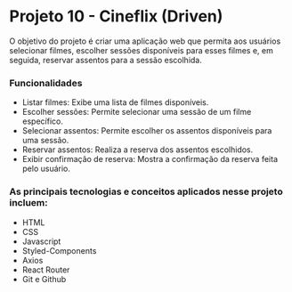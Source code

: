 # Projeto 10 - Cineflix (Driven)
O objetivo do projeto é criar uma aplicação web que permita aos usuários selecionar filmes, escolher sessões disponíveis para esses filmes e, em seguida, reservar assentos para a sessão escolhida.

### Funcionalidades
* Listar filmes: Exibe uma lista de filmes disponíveis.
* Escolher sessões: Permite selecionar uma sessão de um filme específico.
* Selecionar assentos: Permite escolher os assentos disponíveis para uma sessão.
* Reservar assentos: Realiza a reserva dos assentos escolhidos.
* Exibir confirmação de reserva: Mostra a confirmação da reserva feita pelo usuário.

### As principais tecnologias e conceitos aplicados nesse projeto incluem:
* HTML
* CSS
* Javascript
* Styled-Components
* Axios
* React Router
* Git e Github
